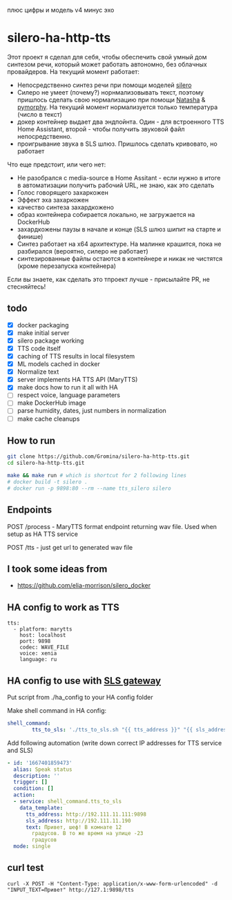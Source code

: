 плюс цифры и модель v4
минус эхо


# silero-ha-http-tts
Этот проект я сделал для себя, чтобы обеспечить свой умный дом синтезом речи, который может работать автономно, без облачных провайдеров.
На текущий момент работает:
- Непосредственно синтез речи при помощи моделей [silero](https://github.com/snakers4/silero-models)
- Силеро не умеет (почему?) норнмализовывать текст, поэтому пришлось сделать свою нормализацию при помощи [Natasha](https://github.com/natasha/natasha) & [pymorphy](https://github.com/kmike/pymorphy2). На текущий момент нормализуется только температура (число в текст)
- докер контейнер выдает два эндпойнта. Один - для встроенного TTS Home Assistant, второй - чтобы получить звуковой файл непосредственно. 
- проигрывание звука в SLS шлюз. Пришлось сделать кривовато, но работает

Что еще предстоит, или чего нет:
- Не разобрался с media-source в Home Assitant - если нужно в итоге в автоматизации получить рабочий URL, не знаю, как это сделать
- Голос говорящего захаркожен
- Эффект эха захаркожен
- качество синтеза захардкожено
- образ контейнера собирается локально, не загружается на DockerHub
- захардкожены паузы в начале и конце (SLS шлюз шипит на старте и финише)
- Синтез работает на x64 архитектуре. На малинке крашится, пока не разбирался (вероятно, силеро не работает)
- синтезированные файлы остаются в контейнере и никак не чистятся (кроме перезапуска контейнера)



Если вы знаете, как сделать это тпроект лучше - присылайте PR, не стесняйтесь!


## todo

- [x] docker packaging
- [x] make initial server
- [x] silero package working
- [x] TTS code itself
- [x] caching of TTS results in local filesystem
- [x] ML models cached in docker
- [x] Normalize text
- [x] server implements HA TTS API (MaryTTS)
- [x] make docs how to run it all with HA
- [ ] respect voice, language parameters
- [ ] make DockerHub image
- [ ] parse humidity, dates, just numbers in normalization
- [ ] make cache cleanups

## How to run

```bash
git clone https://github.com/Gromina/silero-ha-http-tts.git
cd silero-ha-http-tts.git

make && make run # which is shortcut for 2 following lines
# docker build -t silero .
# docker run -p 9898:80 --rm --name tts_silero silero
```

## Endpoints

POST /process - MaryTTS format endpoint returning wav file. Used when setup as HA TTS service

POST /tts - just get url to generated wav file

## I took some ideas from

* https://github.com/elia-morrison/silero_docker


## HA config to work as TTS
```
tts:
  - platform: marytts
    host: localhost
    port: 9898
    codec: WAVE_FILE
    voice: xenia
    language: ru
```
## HA config to use with [SLS gateway](https://slsys.github.io/Gateway/README_rus.html)

Put script from ./ha_config to your HA config folder

Make shell command in HA config:

```yaml
shell_command:
        tts_to_sls: './tts_to_sls.sh "{{ tts_address }}" "{{ sls_address }}" "{{ text}}" '
```

Add following automation (write down correct IP addresses for TTS service and SLS)

```yaml
- id: '1667401859473'
  alias: Speak status
  description: ''
  trigger: []
  condition: []
  action:
  - service: shell_command.tts_to_sls
    data_template:
      tts_address: http://192.111.11.111:9898
      sls_address: http://192.111.11.190
      text: Привет, шеф! В комнате 12
        градусов. В то же время на улице -23
        градусов
  mode: single
```


## curl test

```
curl -X POST -H "Content-Type: application/x-www-form-urlencoded" -d "INPUT_TEXT=Привет" http://127.1:9898/tts
```

